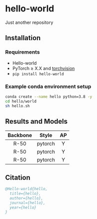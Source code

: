 # hello-world
Just another repository

## Installation

### Requirements
- Hello-world
- PyTorch ≥ X.X and [torchvision](https://github.com/pytorch/vision/)
- `pip install hello-world`

### Example conda environment setup
```bash
conda create --name hello python=3.8 -y
cd hello/world
sh hello.sh
```

## Results and Models
| Backbone     | Style     | AP      | 
|:------------:|:---------:|:-------:|
| R-50         | pytorch   | Y       | 
| R-50         | pytorch   | Y       |
| R-50         | pytorch   | Y       |
 

## Citation
```BibTeX
@Hello-world{hello,
  title={hello},
  author={hello},
  journal={hello},
  year={hello}
}
```
